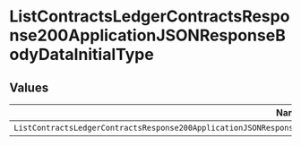 # ListContractsLedgerContractsResponse200ApplicationJSONResponseBodyDataInitialType


## Values

| Name                                                                                                                       | Value                                                                                                                      |
| -------------------------------------------------------------------------------------------------------------------------- | -------------------------------------------------------------------------------------------------------------------------- |
| `ListContractsLedgerContractsResponse200ApplicationJSONResponseBodyDataInitialTypePostpaidCommitAutomatedInvoiceDeduction` | POSTPAID_COMMIT_AUTOMATED_INVOICE_DEDUCTION                                                                                |